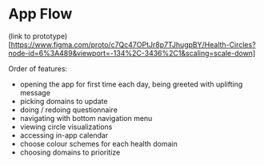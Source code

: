 # App Flow
(link to prototype)[https://www.figma.com/proto/c7Qc47OPtJr8p7TJhugpBY/Health-Circles?node-id=6%3A489&viewport=-134%2C-3436%2C1&scaling=scale-down]

Order of features:
- opening the app for first time each day, being greeted with uplifting message
- picking domains to update
- doing / redoing questionnaire
- navigating with bottom navigation menu
- viewing circle visualizations
- accessing in-app calendar
- choose colour schemes for each health domain
- choosing domains to prioritize

